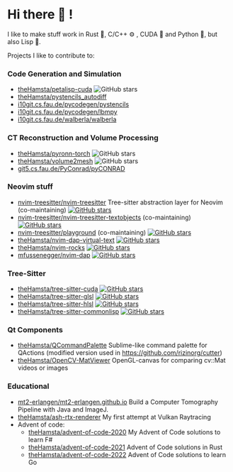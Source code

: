# Hi there 👋 !

I like to make stuff work in Rust 🦀, C/C++ ⚙ , CUDA 🌊 and Python 🐍, but also Lisp 👾.

Projects I like to contribute to:

### Code Generation and Simulation

- [theHamsta/petalisp-cuda](https://github.com/theHamsta/petalisp-cuda)  ![GitHub stars](https://img.shields.io/github/stars/theHamsta/petalisp-cuda.svg?style=social&label=Star)
- [theHamsta/pystencils_autodiff](https://i10git.cs.fau.de/pycodegen/pystencils)
- [i10git.cs.fau.de/pycodegen/pystencils](https://i10git.cs.fau.de/pycodegen/pystencils)
- [i10git.cs.fau.de/pycodegen/lbmpy](https://i10git.cs.fau.de/pycodegen/lbmpy)
- [i10git.cs.fau.de/walberla/walberla](https://i10git.cs.fau.de/walberla/walberla)

### CT Reconstruction and Volume Processing

- [theHamsta/pyronn-torch](https://github.com/theHamsta/pyronn-torch) ![GitHub stars](https://img.shields.io/github/stars/theHamsta/pyronn-torch.svg?style=social&label=Star)
- [theHamsta/volume2mesh](https://github.com/theHamsta/volume2mesh) ![GitHub stars](https://img.shields.io/github/stars/theHamsta/volume2mesh.svg?style=social&label=Star)
- [git5.cs.fau.de/PyConrad/pyCONRAD](https:///git5.cs.fau.de/PyConrad/pyCONRAD)

### Neovim stuff

- [nvim-treesitter/nvim-treesitter](https://github.com/nvim-treesitter/nvim-treesitter) Tree-sitter abstraction layer for Neovim (co-maintaining) [![GitHub stars](https://img.shields.io/github/stars/nvim-treesitter/nvim-treesitter.svg?style=social&label=Star)](https://GitHub.com/nvim-treesitter/nvim-treesitter/stargazers/)
- [nvim-treesitter/nvim-treesitter-textobjects](https://github.com/nvim-treesitter/nvim-treesitter) (co-maintaining) [![GitHub stars](https://img.shields.io/github/stars/nvim-treesitter/nvim-treesitter-textobjects.svg?style=social&label=Star)](https://GitHub.com/nvim-treesitter/nvim-treesitter-textobjects/stargazers/)
- [nvim-treesitter/playground](https://github.com/nvim-treesitter/playground) (co-maintaining) [![GitHub stars](https://img.shields.io/github/stars/nvim-treesitter/playground?style=social&label=Star)](https://GitHub.com/nvim-treesitter/playground/stargazers/)
- [theHamsta/nvim-dap-virtual-text](https://github.com/theHamsta/nvim-dap-virtual-text) [![GitHub stars](https://img.shields.io/github/stars/theHamsta/nvim-dap-virtual-text.svg?style=social&label=Star)](https://GitHub.com/nvim-treesitter/nvim-treesitter-textobjects/stargazers/)
- [theHamsta/nvim-rocks](https://github.com/theHamsta/nvim_rocks) [![GitHub stars](https://img.shields.io/github/stars/theHamsta/nvim_rocks.svg?style=social&label=Star)](https://GitHub.com/theHamsta/nvim_rocks/stargazers/)
- [mfussenegger/nvim-dap](https://github.com/mfussenegger/nvim-dap) [![GitHub stars](https://img.shields.io/github/stars/mfussenegger/nvim-dap.svg?style=social&label=Star)](https://GitHub.com/mfussenegger/nvim-dap/stargazers/)

### Tree-Sitter

- [theHamsta/tree-sitter-cuda](https://github.com/theHamsta/tree-sitter-cuda) [![GitHub stars](https://img.shields.io/github/stars/theHamsta/tree-sitter-cuda?style=social&label=Star)](https://GitHub.com/theHamsta/tree-sitter-cuda/stargazers/)
- [theHamsta/tree-sitter-glsl](https://github.com/theHamsta/tree-sitter-glsl) [![GitHub stars](https://img.shields.io/github/stars/theHamsta/tree-sitter-glsl?style=social&label=Star)](https://GitHub.com/theHamsta/tree-sitter-glsl/stargazers/)
- [theHamsta/tree-sitter-hlsl](https://github.com/theHamsta/tree-sitter-hlsl) [![GitHub stars](https://img.shields.io/github/stars/theHamsta/tree-sitter-hlsl?style=social&label=Star)](https://GitHub.com/theHamsta/tree-sitter-hlsl/stargazers/)
- [theHamsta/tree-sitter-commonlisp](https://github.com/theHamsta/tree-sitter-commonlisp) [![GitHub stars](https://img.shields.io/github/stars/theHamsta/tree-sitter-commonlisp?style=social&label=Star)](https://GitHub.com/theHamsta/tree-sitter-commonlisp/stargazers/)

### Qt Components

- [theHamsta/QCommandPalette](https://github.com/theHamsta/QCommandPalette) Sublime-like command palette for QActions (modified version used in https://github.com/rizinorg/cutter)
- [theHamsta/OpenCV-MatViewer](https://github.com/theHamsta/OpenCV-MatViewer) OpenGL-canvas for comparing cv::Mat videos or images

### Educational

- [mt2-erlangen/mt2-erlangen.github.io](https://github.com/mt2-erlangen/mt2-erlangen.github.io) Build a Computer Tomography Pipeline with Java and ImageJ.
- [theHamsta/ash-rtx-renderer](https://github.com/theHamsta/ash-rtx-renderer) My first attempt at Vulkan Raytracing
- Advent of code:
  - [theHamsta/advent-of-code-2020](https://github.com/theHamsta/advent-of-code-2020) My Advent of Code solutions to learn F#
  - [theHamsta/advent-of-code-2021](https://github.com/theHamsta/advent-of-code-2021) Advent of Code solutions in Rust
  - [theHamsta/advent-of-code-2022](https://github.com/theHamsta/advent-of-code-2022) Advent of Code solutions to learn Go
